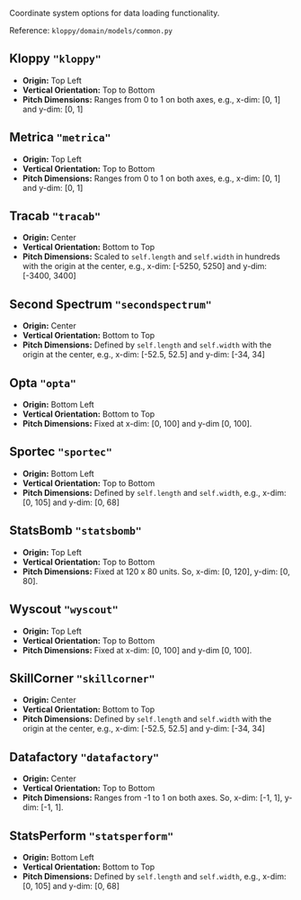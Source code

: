 Coordinate system options for data loading functionality. 

Reference: `kloppy/domain/models/common.py`

## Kloppy `"kloppy"`
- **Origin:** Top Left
- **Vertical Orientation:** Top to Bottom
- **Pitch Dimensions:** Ranges from 0 to 1 on both axes, e.g., x-dim: [0, 1] and y-dim: [0, 1]

## Metrica `"metrica"`
- **Origin:** Top Left
- **Vertical Orientation:** Top to Bottom
- **Pitch Dimensions:** Ranges from 0 to 1 on both axes, e.g., x-dim: [0, 1] and y-dim: [0, 1]

## Tracab `"tracab"`
- **Origin:** Center
- **Vertical Orientation:** Bottom to Top
- **Pitch Dimensions:** Scaled to `self.length` and `self.width` in hundreds with the origin at the center, e.g., x-dim: [-5250, 5250] and y-dim: [-3400, 3400]

## Second Spectrum `"secondspectrum"`
- **Origin:** Center
- **Vertical Orientation:** Bottom to Top
- **Pitch Dimensions:** Defined by `self.length` and `self.width` with the origin at the center, e.g., x-dim: [-52.5, 52.5] and y-dim: [-34, 34]

## Opta `"opta"`
- **Origin:** Bottom Left
- **Vertical Orientation:** Bottom to Top
- **Pitch Dimensions:** Fixed at x-dim: [0, 100] and y-dim [0, 100].

## Sportec `"sportec"`
- **Origin:** Bottom Left
- **Vertical Orientation:** Top to Bottom
- **Pitch Dimensions:** Defined by `self.length` and `self.width`, e.g., x-dim: [0, 105] and y-dim: [0, 68]

## StatsBomb `"statsbomb"`
- **Origin:** Top Left
- **Vertical Orientation:** Top to Bottom
- **Pitch Dimensions:** Fixed at 120 x 80 units. So, x-dim: [0, 120], y-dim: [0, 80].

## Wyscout `"wyscout"`
- **Origin:** Top Left
- **Vertical Orientation:** Top to Bottom
- **Pitch Dimensions:** Fixed at x-dim: [0, 100] and y-dim [0, 100].

## SkillCorner `"skillcorner"`
- **Origin:** Center
- **Vertical Orientation:** Bottom to Top
- **Pitch Dimensions:** Defined by `self.length` and `self.width` with the origin at the center, e.g., x-dim: [-52.5, 52.5] and y-dim: [-34, 34]

## Datafactory `"datafactory"`
- **Origin:** Center
- **Vertical Orientation:** Top to Bottom
- **Pitch Dimensions:** Ranges from -1 to 1 on both axes. So, x-dim: [-1, 1], y-dim: [-1, 1].

## StatsPerform `"statsperform"`
- **Origin:** Bottom Left
- **Vertical Orientation:** Bottom to Top
- **Pitch Dimensions:** Defined by `self.length` and `self.width`, e.g., x-dim: [0, 105] and y-dim: [0, 68]
